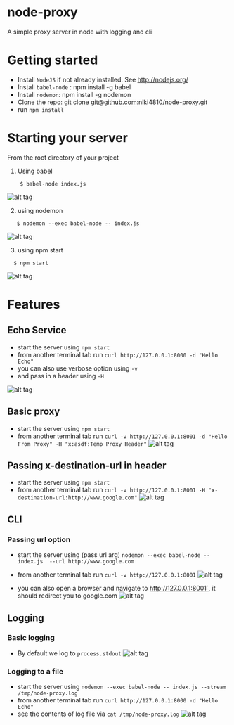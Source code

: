 # node-proxy
A simple proxy server in node with logging and cli

# Getting started

- Install `NodeJS` if not already installed. See http://nodejs.org/
- Install `babel-node` : npm install -g babel
- Install `nodemon`:  npm install -g nodemon
- Clone the repo: git clone git@github.com:niki4810/node-proxy.git
- run  `npm install`

# Starting your server

From the root directory of your project

1) Using babel

```
	$ babel-node index.js
```
![alt tag](https://raw.githubusercontent.com/niki4810/node-proxy/gh-pages/images/1-babel-node.gif)

2) using nodemon

```
   $ nodemon --exec babel-node -- index.js
```
![alt tag](https://raw.githubusercontent.com/niki4810/node-proxy/gh-pages/images/2-nodemon-start.gif)

3) using npm start

```
  $ npm start 
```
![alt tag](https://raw.githubusercontent.com/niki4810/node-proxy/gh-pages/images/3-npm-start.gif)

# Features

## Echo Service

- start the server using `npm start`
- from another terminal tab run `curl http://127.0.0.1:8000 -d "Hello Echo"`
- you can also use verbose option using `-v`
- and pass in a header using `-H`

![alt tag](https://raw.githubusercontent.com/niki4810/node-proxy/gh-pages/images/4-echo.gif)


## Basic proxy

- start the server using `npm start`
- from another terminal tab run `curl -v http://127.0.0.1:8001 -d "Hello From Proxy" -H "x:asdf:Temp Proxy Header"`
![alt tag](https://raw.githubusercontent.com/niki4810/node-proxy/gh-pages/images/5-basic-proxy.gif)

## Passing x-destination-url in header
- start the server using `npm start`
- from another terminal tab run `curl -v http://127.0.0.1:8001 -H "x-destination-url:http://www.google.com"`
![alt tag](https://raw.githubusercontent.com/niki4810/node-proxy/gh-pages/images/6-x-destination-url.gif)


## CLI

### Passing url option
- start the server using (pass url arg) `nodemon --exec babel-node -- index.js  --url http://www.google.com`
- from another terminal tab run `curl -v http://127.0.0.1:8001`
![alt tag](https://raw.githubusercontent.com/niki4810/node-proxy/gh-pages/images/7-cli-url.gif)

- you can also open a browser and navigate to http://127.0.0.1:8001`, it should redirect you to google.com
![alt tag](https://raw.githubusercontent.com/niki4810/node-proxy/gh-pages/images/7-1-cli-url-test-in-browser.gif)

## Logging

### Basic logging
- By default we log to `process.stdout`
![alt tag](https://raw.githubusercontent.com/niki4810/node-proxy/gh-pages/images/8-basic-logging.gif)

### Logging to a file

- start the server using `nodemon --exec babel-node -- index.js --stream /tmp/node-proxy.log`
- from another terminal tab run `curl http://127.0.0.1:8000 -d "Hello Echo"`
- see the contents of log file via `cat /tmp/node-proxy.log`
![alt tag](https://raw.githubusercontent.com/niki4810/node-proxy/gh-pages/images/9-logging-to-a-file.gif)

